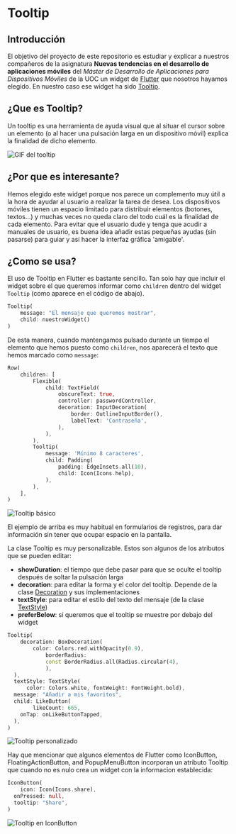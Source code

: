 # Tooltip

## Introducción

El objetivo del proyecto de este repositorio es estudiar y explicar a nuestros compañeros de la asignatura **Nuevas tendencias en el desarrollo de aplicaciones móviles** del _Máster de Desarrollo de Aplicaciones para Dispositivos Móviles_ de la UOC un widget de [Flutter](https://flutter.dev) que nosotros hayamos elegido. En nuestro caso ese widget ha sido [Tooltip](https://api.flutter.dev/flutter/material/Tooltip-class.html).

## ¿Que es Tooltip?

Un tooltip es una herramienta de ayuda visual que al situar el cursor sobre un elemento (o al hacer una pulsación larga en un dispositivo móvil) explica la finalidad de dicho elemento.

![GIF del tooltip](images/ejemplo2.gif)

## ¿Por que es interesante?

Hemos elegido este widget porque nos parece un complemento muy útil a la hora de ayudar al usuario a realizar la tarea de desea. Los dispositivos móviles tienen un espacio limitado para distribuir elementos (botones, textos...) y muchas veces no queda claro del todo cuál es la finalidad de cada elemento. Para evitar que el usuario dude y tenga que acudir a manuales de usuario, es buena idea añadir estas pequeñas ayudas (sin pasarse) para guiar y así hacer la interfaz gráfica 'amigable'.

## ¿Como se usa?

El uso de Tooltip en Flutter es bastante sencillo. Tan solo hay que incluir el widget sobre el que queremos informar como `children` dentro del widget `Tooltip` (como aparece en el código de abajo).

```dart
Tooltip(
    message: "El mensaje que queremos mostrar",
	child: nuestroWidget()
)
```

De esta manera, cuando mantengamos pulsado durante un tiempo el elemento que hemos puesto como `children`, nos aparecerá el texto que hemos marcado como `message`:

```dart
Row(
    children: [
	    Flexible(
            child: TextField(
                obscureText: true,
                controller: passwordController,
                decoration: InputDecoration(
                    border: OutlineInputBorder(),
                    labelText: 'Contraseña',
                ),
            ),
        ),
        Tooltip(
	        message: 'Mínimo 8 caracteres',
            child: Padding(
                padding: EdgeInsets.all(10),
                child: Icon(Icons.help),
            ),
	    ),
	],
)
```

![Tooltip básico](images/ejemplo1.png)

El ejemplo de arriba es muy habitual en formularios de registros, para dar información sin tener que ocupar espacio en la pantalla.

La clase Tooltip es muy personalizable. Estos son algunos de los atributos que se pueden editar:

- **showDuration**: el tiempo que debe pasar para que se oculte el tooltip después de soltar la pulsación larga
- **decoration**: para editar la forma y el color del tooltip. Depende de la clase [Decoration](https://api.flutter.dev/flutter/painting/Decoration-class.html) y sus implementaciones
- **textStyle**: para editar el estilo del texto del mensaje (de la clase [TextStyle](https://api.flutter.dev/flutter/painting/TextStyle-class.html))
- **preferBelow**: si queremos que el tooltip se muestre por debajo del widget

```dart
Tooltip(
	decoration: BoxDecoration(
		color: Colors.red.withOpacity(0.9),
			borderRadius:
		    const BorderRadius.all(Radius.circular(4),
		    ),
  ),
  textStyle: TextStyle(
	  color: Colors.white, fontWeight: FontWeight.bold),
  message: "Añadir a mis favoritos",
  child: LikeButton(
		likeCount: 665,
    onTap: onLikeButtonTapped,
  ),
)
```

![Tooltip personalizado](images/ejemplo2.png)

Hay que mencionar que algunos elementos de Flutter como IconButton, FloatingActionButton, and PopupMenuButton incorporan un atributo Tooltip que cuando no es nulo crea un widget con la informacion establecida:

```dart
IconButton(
	icon: Icon(Icons.share),
  onPressed: null,
  tooltip: "Share",
)
```

![Tooltip en IconButton](images/ejemplo3.png)
